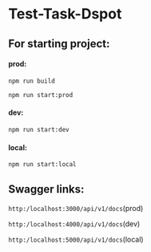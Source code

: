 # Test-Task-Dspot

## For starting project:
#### prod:
<code>npm run build</code>

<code>npm run start:prod</code>

#### dev:
<code>npm run start:dev</code>

#### local:
<code>npm run start:local</code>

## Swagger links:
<code>http:/localhost:3000/api/v1/docs</code>(prod)

<code>http:/localhost:4000/api/v1/docs</code>(dev)

<code>http:/localhost:5000/api/v1/docs</code>(local)
